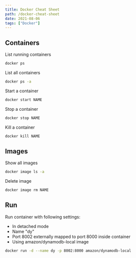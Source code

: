 ```yaml
---
title: Docker Cheat Sheet
path: /docker-cheat-sheet
date: 2021-08-06
tags: ["Docker"]
---
```


## Containers

List running containers
```sh
docker ps
```

List all containers
```sh
docker ps -a
```

Start a container
```sh
docker start NAME
```

Stop a container
```sh
docker stop NAME
```

Kill a container
```sh
docker kill NAME
```

## Images

Show all images
```sh
docker image ls -a
```

Delete image
```sh
docker image rm NAME
```

## Run

Run container with following settings:
- In detached mode
- Name "dy"
- Port 8002 externally mapped to port 8000 inside container
- Using amazon/dynamodb-local image

```sh
docker run -d --name dy -p 8002:8000 amazon/dynamodb-local
```
